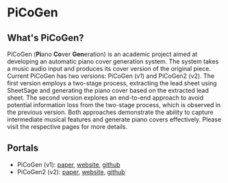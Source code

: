 # PiCoGen

## What's PiCoGen?

PiCoGen (**Pi**ano **Co**ver **Gen**eration) is an
academic project aimed at developing an automatic piano cover
generation system. The system takes a music audio input and
produces its cover version of the original piece. Current
PiCoGen has two versions: PiCoGen (v1) and PiCoGen2 (v2). The
first version employs a two-stage process, extracting the lead
sheet using SheetSage and generating the piano cover based on
the extracted lead sheet. The second version explores an
end-to-end approach to avoid potential information loss from the
two-stage process, which is observed in the previous version.
Both approaches demonstrate the ability to capture intermediate
musical features and generate piano covers effectively. Please
visit the respective pages for more details.

## Portals
* PiCoGen (v1): [paper](https://arxiv.org/abs/2407.20883), [website](https://tanchihpin0517.github.io/PiCoGen/picogen1.html), [github](https://github.com/tanchihpin0517/PiCoGen/tree/v1)
* PiCoGen2 (v2): [paper](), [website](https://tanchihpin0517.github.io/PiCoGen/picogen2.html), [github](https://github.com/tanchihpin0517/PiCoGen/tree/v2)